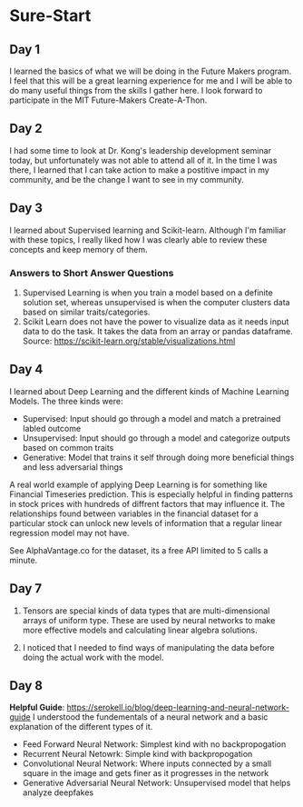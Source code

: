 # Sure-Start
 
## Day 1

I learned the basics of what we will be doing in the Future Makers program. I feel that this will be a great learning experience for me and I will be able to do many useful things from the skills I gather here. I look forward to participate in the MIT Future-Makers Create-A-Thon. 

## Day 2

I had some time to look at Dr. Kong's leadership development seminar today, but unfortunately was not able to attend all of it. In the time I was there, I learned that I can take action to make a postitive impact in my community, and be the change I want to see in my community. 

## Day 3

I learned about Supervised learning and Scikit-learn. Although I'm familiar with these topics, I really liked how I was clearly able to review these concepts and keep memory of them.

### Answers to Short Answer Questions
1. Supervised Learning is when you train a model based on a definite solution set, whereas unsupervised is when the computer clusters data based on similar traits/categories.
2. Scikit Learn does not have the power to visualize data as it needs input data to do the task. It takes the data from an array or pandas dataframe. Source: https://scikit-learn.org/stable/visualizations.html

## Day 4

I learned about Deep Learning and the different kinds of Machine Learning Models. The three kinds were:
- Supervised: Input should go through a model and match a pretrained labled outcome
- Unsupervised: Input should go through a model and categorize outputs based on common traits
- Generative: Model that trains it self through doing more beneficial things and less adversarial things

A real world example of applying Deep Learning is for something like Financial Timeseries prediction. This is especially helpful in finding patterns in stock prices with hundreds of diffrent factors that may influence it. The relationships found between variables in the financial dataset for a particular stock can unlock new levels of information that a regular linear regression model may not have.

See AlphaVantage.co for the dataset, its a free API limited to 5 calls a minute. 

## Day 7

1. Tensors are special kinds of data types that are multi-dimensional arrays of uniform type. These are used by neural networks to make more effective models and calculating linear algebra solutions.

2. I noticed that I needed to find ways of manipulating the data before doing the actual work with the model.

## Day 8

**Helpful Guide**: https://serokell.io/blog/deep-learning-and-neural-network-guide
I understood the fundementals of a neural network and a basic explanation of the different types of it.
- Feed Forward Neural Network: Simplest kind with no backpropogation
- Recurrent Neural Netowrk: Simple kind with backpropogation
- Convolutional Neural Network: Where inputs connected by a small square in the image and gets finer as it progresses in the network
- Generative Adversarial Neural Network: Unsupervised model that helps analyze deepfakes
